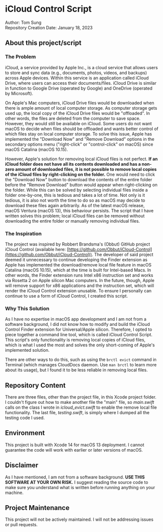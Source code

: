 # iCloud Control Script

Author: Tom Sung<br>
Repository Creation Date: January 18, 2023

## About this project/script

### The Problem

iCloud, a service provided by Apple Inc., is a cloud service that allows users to store and sync data (e.g., documents, photos, videos, and backups) across Apple devices. Within this service is an application called iCloud Drive, where users can access their documents/files. iCloud Drive is similar in function to Google Drive (operated by Google) and OneDrive (operated by Microsoft).

On Apple's Mac computers, iCloud Drive files would be downloaded when there is ample amount of local computer storage. As computer storage gets used up, the local copy of the iCloud Drive files would be "offloaded". In other words, the files are deleted from the computer to save space. However, they would still be available on iCloud. Some users do not want macOS to decide when files should be offloaded and wants better control of which files stay on local computer storage. To solve this issue, Apple has implemented the "Download Now" and "Remove Download" options in the secondary options menu ("right-click" or "control-click" on macOS) since macOS Catalina (macOS 10.15).

However, Apple's solution for removing local iCloud files is not perfect. **If an iCloud folder does not have all its contents downloaded and has a non-zero amount of downloaded files, it is not possible to remove local copies of the iCloud files by right-clicking on the folder.** One would need to click the "Download Now" button to download the contents of the entire folder before the "Remove Download" button would appear when right-clicking on the folder. While this can be solved by selecting individual files inside a folder one-by-one, this is tedious and takes a lot of time. Not only is it tedious, it is also not worth the time to do so as macOS may decide to download these files again arbitrarily. As of the latest macOS release, macOS Ventura (macOS 13), this behaviour persists. The script that I have written solves this problem; local iCloud files can be removed without downloading the entire folder or manually removing individual files.


### The Inspiration

The project was inspired by Robbert Brandsma's (Obbut) GitHub project iCloud Control (available here: [https://github.com/Obbut/iCloud-Control](https://github.com/Obbut/iCloud-Control)). The developer of said project deemed it unnecessary to continue developing the Finder extension as Apple has implemented the download/remove local file feature in macOS Catalina (macOS 10.15), which at the time is built for Intel-based Macs. In other words, the Finder extension runs Intel x86 instruction set and works via Rosetta 2 on Apple silicon Mac computers. In the future, though, Apple will remove support for x86 applications and the instruction set, which will render the iCloud Control extension unusable. To ensure I personally can continue to use a form of iCloud Control, I created this script.

### Why This Solution

As I have no expertise in macOS app development and I am not from a software background, I did not know how to modify and build the iCloud Control Finder extension for Universal/Apple silicon. Therefore, I opted to piece together a command line tool, which is called iCloud Control Script. This script's only functionality is removing local copies of iCloud files, which is what I used the most and solves the only short-coming of Apple's implemented solution.

There are other ways to do this, such as using the ``brctl evict`` command in Terminal (which manages CloudDocs daemon. Use ``man brctl`` to learn more about its usage), but I found it to be less reliable in removing local files.


## Repository Content

There are three files, other than the project file, in this Xcode project folder. I couldn't figure out how to make another file the "main" file, so _main.swift_ calls on the class I wrote in _icloud_evict.swift_ to enable the remove local file functionality. The last file, _testing.swift_, is simply where I dumped all the testing code I used.

## Environment

This project is built with Xcode 14 for macOS 13 deployment. I cannot guarantee the code will work with earlier or later versions of macOS.

## Disclaimer

As I have mentioned, I am not from a software background. **USE THIS SOFTWARE AT YOUR OWN RISK.** I suggest reading the source code to make sure you understand what is written before running anything on your machine.

## Project Maintenance

This project will not be actively maintained. I will not be addressing issues or pull requests.
